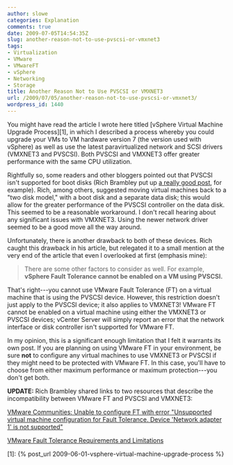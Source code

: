 ```yaml
---
author: slowe
categories: Explanation
comments: true
date: 2009-07-05T14:54:35Z
slug: another-reason-not-to-use-pvscsi-or-vmxnet3
tags:
- Virtualization
- VMware
- VMwareFT
- vSphere
- Networking
- Storage
title: Another Reason Not to Use PVSCSI or VMXNET3
url: /2009/07/05/another-reason-not-to-use-pvscsi-or-vmxnet3/
wordpress_id: 1440
---
```


You might have read the article I wrote here titled [vSphere Virtual Machine Upgrade Process][1], in which I described a process whereby you could upgrade your VMs to VM hardware version 7 (the version used with vSphere) as well as use the latest paravirtualized network and SCSI drivers (VMXNET3 and PVSCSI). Both PVSCSI and VMXNET3 offer greater performance with the same CPU utilization.

Rightfully so, some readers and other bloggers pointed out that PVSCSI isn't supported for boot disks (Rich Brambley put up [a really good post](http://vmetc.com/2009/06/22/tap-into-vsphere-pvscsi-performance-with-separate-vm-boot-and-data-drives/), for example). Rich, among others, suggested moving virtual machines back to a "two disk model," with a boot disk and a separate data disk; this would allow for the greater performance of the PVSCSI controller on the data disk. This seemed to be a reasonable workaround. I don't recall hearing about any significant issues with VMXNET3. Using the newer network driver seemed to be a good move all the way around.

Unfortunately, there is another drawback to both of these devices. Rich caught this drawback in his article, but relegated it to a small mention at the very end of the article that even I overlooked at first (emphasis mine):

>There are some other factors to consider as well. For example, **vSphere Fault Tolerance cannot be enabled on a VM using PVSCSI.**

That's right---you cannot use VMware Fault Tolerance (FT) on a virtual machine that is using the PVSCSI device. However, this restriction doesn't just apply to the PVSCSI device; it also applies to VMXNET3! VMware FT cannot be enabled on a virtual machine using either the VMXNET3 or PVSCSI devices; vCenter Server will simply report an error that the network interface or disk controller isn't supported for VMware FT.

In my opinion, this is a significant enough limitation that I felt it warrants its own post. If you are planning on using VMware FT in your environment, be sure **not** to configure any virtual machines to use VMXNET3 or PVSCSI if they might need to be protected with VMware FT. In this case, you'll have to choose from either maximum performance or maximum protection---you don't get both.

**UPDATE:** Rich Brambley shared links to two resources that describe the incompatibility between VMware FT and PVSCSI and VMXNET3:

[VMware Communities: Unable to configure FT with error "Unsupported virtual machine configuration for Fault Tolerance. Device 'Network adapter 1' is not supported"](http://communities.vmware.com/thread/217845)  

[VMware Fault Tolerance Requirements and Limitations](http://communities.vmware.com/blogs/vmroyale/2009/05/18/vmware-fault-tolerance-requirements-and-limitations)

[1]: {% post_url 2009-06-01-vsphere-virtual-machine-upgrade-process %}
